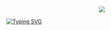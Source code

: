 <h3 align="center">
  
  <p align="center"><img src="https://img.shields.io/badge/WLCM%20TO -ARYAN GOATBOT-green?colorA=%23ff0000&colorB=%23017e40&style=flat-square">  
  
</h3>

[![Typing SVG](https://readme-typing-svg.herokuapp.com?font=Neuton&size=25&color=30FF40&background=000000&center=true&vCenter=true&width=360&height=60&lines=Ar+Yan+CMDS+💔;Ar+Yan+EVENTS+List )](https://git.io/typing-svg)
